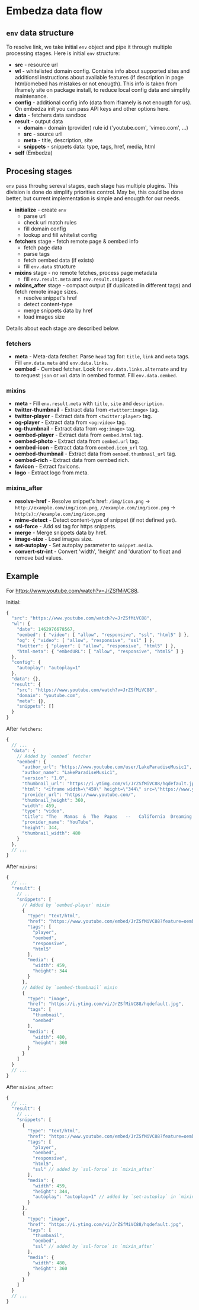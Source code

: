 # Embedza data flow

## `env` data structure

To resolve link, we take initial `env` object and pipe it through multiple processing stages. Here is initial `env` structure:

- __src__ - resource url
- __wl__ - whitelisted domain config. Contains info about supported sites and
  additionsl instructions about available features (if description in page
  html/omebed has mistakes or not enougth). This info is taken from iframely
  site on package install, to reduce local config data and simplify maintenance.
- __config__ - additional config info (data from iframely is not enougth
  for us). On embedza init you can pass API keys and other options here.
- __data__ - fetchers data sandbox
- __result__ - output data
  - __domain__ - domain (provider) rule id ('youtube.com', 'vimeo.com', ...)
  - __src__ - source url
  - __meta__ - title, description, site
  - __snippets__ - snippets data: type, tags, href, media, html
- __self__ (Embedza)

## Procesing stages

`env` pass throuhg sereval stages, each stage has multiple plugins. This
division is done do simplify priorities control. May be, this could be done
better, but current implementation is simple and enougth for our needs.

- __initialize__ - create `env`
  - parse url
  - check url match rules
  - fill domain config
  - lookup and fill whitelist config
- __fetchers__ stage - fetch remote page & oembed info
  - fetch page data
  - parse tags
  - fetch oembed data (if exists)
  - fill `env.data` structure
- __mixins__ stage - no remote fetches, process page metadata
  - fill `env.result.meta` and `env.result.snippets`
- __mixins_after__ stage - compact output (if duplicated in different tags)
  and fetch remote image sizes.
  - resolve snippet's href
  - detect content-type
  - merge snippets data by href
  - load images size

Details about each stage are described below.

### fetchers

- __meta__ - Meta-data fetcher. Parse `head` tag for: `title`, `link` and
  `meta` tags. Fill `env.data.meta` and `env.data.links`.
- __oembed__ - Oembed fetcher. Look for `env.data.links.alternate` and try
  to request `json` or `xml` data in oembed format. Fill `env.data.oembed`.

### mixins

- __meta__ - Fill `env.result.meta` with `title`, `site` and `description`.
- __twitter-thumbnail__ - Extract data from `<twitter:image>` tag.
- __twitter-player__ - Extract data from `<twitter:player>` tag.
- __og-player__ - Extract data from `<og:video>` tag.
- __og-thumbnail__ - Extract data from `<og:image>` tag.
- __oembed-player__ - Extract data from `oembed.html` tag.
- __oembed-photo__ - Extract data from `oembed.url` tag.
- __oembed-icon__ - Extract data from `oembed.icon_url` tag.
- __oembed-thumbnail__ - Extract data from `oembed.thumbnail_url` tag.
- __oembed-rich__ - Extract data from oembed rich.
- __favicon__ - Extract favicons.
- __logo__ - Extract logo from meta.

### mixins_after

- __resolve-href__ - Resolve snippet's href: `/img/icon.png` -> `http://example.com/img/icon.png`,
  `//example.com/img/icon.png` -> `http(s)://example.com/img/icon.png`
- __mime-detect__ - Detect content-type of snippet (if not defined yet).
- __ssl-force__ - Add ssl tag for https snippets.
- __merge__ - Merge snippets data by href.
- __image-size__ - Load images size.
- __set-autoplay__ - Set autoplay parameter to `snippet.media`.
- __convert-str-int__ - Convert 'width', 'height' and 'duration' to float and remove bad values.

## Example

For https://www.youtube.com/watch?v=JrZSfMiVC88.

Initial:

```js
{
  "src": "https://www.youtube.com/watch?v=JrZSfMiVC88",
  "wl": {
    "date": 1462976678567,
    "oembed": { "video": [ "allow", "responsive", "ssl", "html5" ] },
    "og": { "video": [ "allow", "responsive", "ssl" ] },
    "twitter": { "player": [ "allow", "responsive", "html5" ] },
    "html-meta": { "embedURL": [ "allow", "responsive", "html5" ] }
  },
  "config": {
    "autoplay": "autoplay=1"
  },
  "data": {},
  "result": {
    "src": "https://www.youtube.com/watch?v=JrZSfMiVC88",
    "domain": "youtube.com",
    "meta": {},
    "snippets": []
  }
}
```

After `fetchers`:

```js
{
  // ...
  "data": {
    // Added by `oembed` fetcher
    "oembed": {
      "author_url": "https://www.youtube.com/user/LakeParadiseMusic1",
      "author_name": "LakeParadiseMusic1",
      "version": "1.0",
      "thumbnail_url": "https://i.ytimg.com/vi/JrZSfMiVC88/hqdefault.jpg",
      "html": "<iframe width=\"459\" height=\"344\" src=\"https://www.youtube.com/embed/JrZSfMiVC88?feature=oembed\" frameborder=\"0\" allowfullscreen></iframe>",
      "provider_url": "https://www.youtube.com/",
      "thumbnail_height": 360,
      "width": 459,
      "type": "video",
      "title": "The   Mamas  &  The  Papas   --   California  Dreaming  [[  Official  Live   Video  ]]  HD",
      "provider_name": "YouTube",
      "height": 344,
      "thumbnail_width": 480
    }
  },
  // ...
}
```

After `mixins`:

```js
{
  // ...
  "result": {
    // ...
    "snippets": [
      // Added by `oembed-player` mixin
      {
        "type": "text/html",
        "href": "https://www.youtube.com/embed/JrZSfMiVC88?feature=oembed",
        "tags": [
          "player",
          "oembed",
          "responsive",
          "html5"
        ],
        "media": {
          "width": 459,
          "height": 344
        }
      },
      // Added by `oembed-thumbnail` mixin
      {
        "type": "image",
        "href": "https://i.ytimg.com/vi/JrZSfMiVC88/hqdefault.jpg",
        "tags": [
          "thumbnail",
          "oembed"
        ],
        "media": {
          "width": 480,
          "height": 360
        }
      }
    ]
  }
  // ...
}
```

After `mixins_after`:

```js
{
  // ...
  "result": {
    // ...
    "snippets": [
      {
        "type": "text/html",
        "href": "https://www.youtube.com/embed/JrZSfMiVC88?feature=oembed",
        "tags": [
          "player",
          "oembed",
          "responsive",
          "html5",
          "ssl" // added by `ssl-force` in `mixin_after`
        ],
        "media": {
          "width": 459,
          "height": 344,
          "autoplay": "autoplay=1" // added by `set-autoplay` in `mixin_after`
        }
      },
      {
        "type": "image",
        "href": "https://i.ytimg.com/vi/JrZSfMiVC88/hqdefault.jpg",
        "tags": [
          "thumbnail",
          "oembed",
          "ssl" // added by `ssl-force` in `mixin_after`
        ],
        "media": {
          "width": 480,
          "height": 360
        }
      }
    ]
  }
  // ...
}
```
